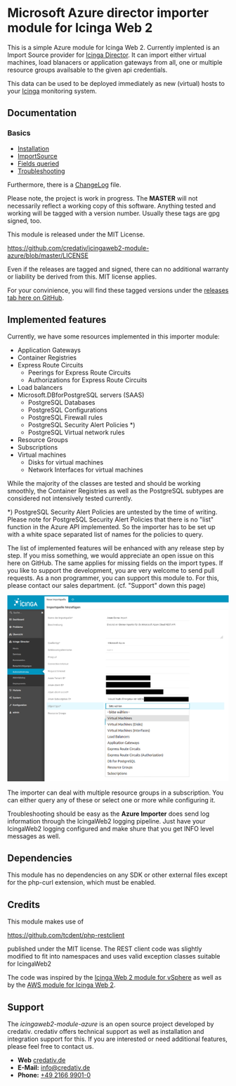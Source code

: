 Microsoft Azure director importer module for Icinga Web 2
=========================================================

This is a simple Azure module for Icinga Web 2. Currently implented is an
Import Source provider for [Icinga Director](https://github.com/Icinga/icingaweb2-module-director).
It can import either virtual machines, load blanacers or application gateways
from all, one or multiple resource groups availsable to the given api
credentials.

This data can be used to be deployed immediately as new (virtual) hosts to your
[Icinga](https://www.icinga.org/) monitoring system.


Documentation
-------------

### Basics
 * [Installation](doc/01-Installation.md)
 * [ImportSource](doc/02-ImportSource.md)
 * [Fields queried](doc/05-FieldsQueried.md)
 * [Troubleshooting](doc/99-Troubleshooting.md)

Furthermore, there is a [ChangeLog](ChangeLog) file.

Please note, the project is work in progress. The **MASTER** will not
necessarily reflect a working copy of this software. Anything tested and
working will be tagged with a version number. Usually these tags are gpg
signed, too.

This module is released under the MIT License.

https://github.com/credativ/icingaweb2-module-azure/blob/master/LICENSE

Even if the releases are tagged and signed, there can no additional
warranty or liability be derived from this. MIT license applies.

For your convinience, you will find these tagged versions under the
[releases tab here on GitHub](https://github.com/credativ/icingaweb2-module-azure/releases).

Implemented features
--------------------

Currently, we have some resources implemented in this importer module:

* Application Gateways
* Container Registries
* Express Route Circuits
  * Peerings for Express Route Circuits
  * Authorizations for Express Route Circuits
* Load balancers
* Microsoft.DBforPostgreSQL servers (SAAS)
  * PostgreSQL Databases
  * PostgreSQL Configurations
  * PostgreSQL Firewall rules
  * PostgreSQL Security Alert Policies *)
  * PostgreSQL Virtual network rules
* Resource Groups
* Subscriptions
* Virtual machines
  * Disks for virtual machines
  * Network Interfaces for virtual machines

While the majority of the classes are tested and should be working smoothly,
the Container Registries as well as the PostgreSQL subtypes are considered
not intensively tested currently.

*) PostgreSQL Security Alert Policies are untested by the time of writing.
Please note for PostgreSQL Security Alert Policies that there is no "list"
function in the Azure API implemented. So the importer has to be set up with
a white space separated list of names for the policies to query.


The list of implemented features will be enhanced with any release step by step.
If you miss something, we would appreciate an open issue on this here on GitHub.
The same applies for missing fields on the import types. If you like to support
the development, you are very welcome to send pull requests. As a non
programmer, you can support this module to. For this, please contact our sales
department. (cf. "Support" down this page)


![Query types](/doc/screenshot/azure_object_types.png)

The importer can deal with multiple resource groups in a subscription. You can
either query any of these or select one or more while configuring it.

Troubleshooting should be easy as the **Azure Importer** does send log
information through the IcingaWeb2 logging pipeline. Just have your IcingaWeb2
logging configured and make shure that you get INFO level messages as well.


Dependencies
------------

This module has no dependencies on any SDK or other external files except
for the php-curl extension, which must be enabled.


Credits
-------

This module makes use of

https://github.com/tcdent/php-restclient

published under the MIT license. The REST client code was slightly modified to
fit into namespaces and uses valid exception classes suitable for IcingaWeb2

The code was inspired by the
[Icinga Web 2 module for vSphere](https://github.com/Icinga/icingaweb2-module-vsphere)
as well as by the
[AWS module for Icinga Web 2](https://github.com/Icinga/icingaweb2-module-aws).


Support
-------

The *icingaweb2-module-azure* is an open source project developed by
credativ. credativ offers technical support as well as installation
and integration support for this. If you are interested or need additional
features, please feel free to contact us.

* **Web** [credativ.de](https://credativ.de)
* **E-Mail:** [info@credativ.de](mailto:info@credativ.de)
* **Phone:** [+49 2166 9901-0](tel:+49216699010)
